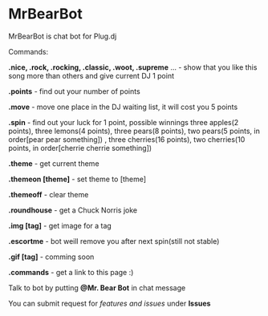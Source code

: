 # MrBearBot

MrBearBot is chat bot for Plug.dj

Commands:

**.nice, .rock, .rocking, .classic, .woot, .supreme** ... - show that you like this song more than others and give current DJ 1 point 

**.points** - find out your number of points

**.move** - move one place in the DJ waiting list, it will cost you 5 points

**.spin** - find out your luck for 1 point, possible winnings three apples(2 points), three lemons(4 points), three pears(8 points), two pears(5 points, in order[pear pear something]) , three cherries(16 points), two cherries(10 points, in order[cherrie cherrie something])

**.theme** - get current theme

**.themeon [theme]** - set theme to [theme]

**.themeoff** - clear theme

**.roundhouse** - get a Chuck Norris joke 

**.img [tag]** - get image for a tag 

**.escortme** - bot weill remove you after next spin(still not stable)

**.gif [tag]** - comming soon

**.commands** - get a link to this page :)

Talk to bot by putting **@Mr. Bear Bot** in chat message

You can submit request for *features and issues* under **Issues**
